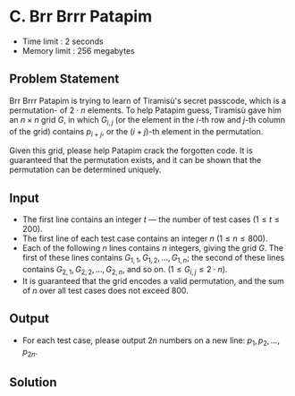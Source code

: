 # C. Brr Brrr Patapim

- Time limit : 2 seconds
- Memory limit : 256 megabytes

## Problem Statement

Brr Brrr Patapim is trying to learn of Tiramisù's secret passcode, which is a permutation-  of $2\cdot n$ elements. To help Patapim guess, Tiramisù gave him an $n\times n$ grid $G$, in which $G_{i,j}$ (or the element in the $i$-th row and $j$-th column of the grid) contains $p_{i+j}$, or the $(i+j)$-th element in the permutation.

Given this grid, please help Patapim crack the forgotten code. It is guaranteed that the permutation exists, and it can be shown that the permutation can be determined uniquely.

## Input

- The first line contains an integer $t$ — the number of test cases ($1 \leq t \leq 200$).
- The first line of each test case contains an integer $n$ ($1 \leq n \leq 800$).
- Each of the following $n$ lines contains $n$ integers, giving the grid $G$. The first of these lines contains $G_{1,1}, G_{1,2},\ldots,G_{1,n}$; the second of these lines contains $G_{2,1}, G_{2,2},\ldots,G_{2,n}$, and so on. ($1 \leq G_{i,j} \leq 2\cdot n$).
- It is guaranteed that the grid encodes a valid permutation, and the sum of $n$ over all test cases does not exceed $800$.

## Output

- For each test case, please output $2n$ numbers on a new line: $p_1,p_2,\ldots,p_{2n}$.

## Solution

```cpp
```
